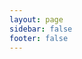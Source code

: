 ```yaml
---
layout: page
sidebar: false
footer: false
---
```

<script setup>
import {
  VPTeamPage,
  VPTeamPageTitle,
  VPTeamMembers,
  VPTeamPageSection
} from 'vitepress/theme'

const authors = [
  {
    avatar: 'https://www.github.com/???.png',
    name: 'Chiri',
    title: 'Creator of 3dmigoto',
    links: [
      // { icon: 'github', link: 'https://github.com/Chiri' }
    ]
  },
  {
    avatar: 'https://github.com/bo3b.png',
    name: 'bo3b',
    title: 'Main mantainer of 3dmigoto',
    links: [
      { icon: 'github', link: 'https://github.com/bo3b' }
    ]
  },
  {
    avatar: 'https://github.com/DarkStarSword.png',
    name: 'DarkStarSword',
    title: 'Main mantainer of 3dmigoto',
    links: [
      { icon: 'github', link: 'https://github.com/DarkStarSword' }
    ]
  },
]
const devs = [
  {
    avatar: 'https://www.github.com/SilentNightSound.png',
    name: 'SilentNightSound',
    title: 'Author of GIMI',
    links: [
      { icon: 'github', link: 'https://github.com/silentnightsound' },
      { icon: 'gamebanana', link: 'https://gamebanana.com/members/2176153'},
    ]
  },
  {
    avatar: 'https://www.github.com/SinsofSeven.png',
    name: 'SinsofSeven',
    title: 'Author of TexFx',
    links: [
      { icon: 'github', link: 'https://github.com/sinsofseven' },
      { icon: 'gamebanana', link: 'https://gamebanana.com/members/2823441'},
    ]
  },
  {
    avatar: 'https://www.github.com/Petrascyll.png',
    name: 'Scyll',
    title: 'Author of GUI Collect',
    links: [
      { icon: 'github', link: 'https://github.com/petrascyll' },
      { icon: 'gamebanana', link: 'https://gamebanana.com/members/2644630'},
    ]
  },
  {
    avatar: 'https://www.github.com/Seris0.png',
    name: 'Gustav0',
    title: 'Author of XXMI advanced tooling',
    links: [
      { icon: 'github', link: 'https://github.com/Seris0' },
      { icon: 'gamebanana', link: 'https://gamebanana.com/members/2890460'},
    ]
  },
  {
    avatar: 'https://www.github.com/SpectrumQT.png',
    name: 'SpectrumQT',
    title: 'Author of WWMI tooling and XXMI Launcher',
    links: [
      { icon: 'github', link: 'https://github.com/SpectrumQT' },
      { icon: 'gamebanana', link: 'https://gamebanana.com/members/2837527'},
    ]
  },
  {
    avatar: 'https://www.github.com/caverabbit.png',
    name: 'Caverabbit',
    title: 'Author of RabbitFX',
    links: [
      { icon: 'github', link: 'https://github.com/caverabbit'},
      { icon: 'gamebanana', link: 'https://gamebanana.com/members/2987570'},
    ]
  },
  {
    avatar: 'https://www.github.com/leotorrez.png',
    name: 'leotorrez',
    title: 'Author of LeoTools',
    links: [
      { icon: 'github', link: 'https://github.com/leotorrez' },
      { icon: 'x', link: 'https://bsky.app/profile/leomods.bsky.social' },
      { icon: 'gamebanana', link: 'https://gamebanana.com/members/2419201'},
    ]
  },
]
const writers = [
  {
    avatar: 'https://www.github.com/cybertron.png',
    name: 'Cybertron',
    title: 'Author of the first porting mod in video format',
    links: [
      // { icon: 'github', link: 'https://github.com/caverabbit'},
      { icon: 'x', link: 'https://x.com/cybertron231'},
      { icon: 'gamebanana', link: 'https://gamebanana.com/members/1994459'},
    ]
  },
  {
  avatar: 'https://www.github.com/rayvich.png',
  name: 'Rayvich',
  title: 'Russian Translator',
  links: [
    // { icon: 'github', link: 'https://github.com/rayvich'},
    { icon: 'gamebanana', link: 'https://gamebanana.com/members/2370640'},
  ]
  },
]
</script>
<VPTeamPage>
  <VPTeamPageTitle>
    <template #title>
      Acknowledgements
    </template>
  </VPTeamPageTitle>
  <VPTeamPageSection>
    <template #title>3dmigoto Author's</template>
    <template #lead>
      The development of 3dmigoto made modding possible without the help of these people we wouldn't be here.
    </template>
    <template #members>
      <VPTeamMembers :members="authors" />
    </template>
  </VPTeamPageSection>
  <VPTeamPageSection>
    <template #title>Tool devs</template>
    <template #lead>Their work keeps the XXMI games with constant updates and fixes.</template>
    <template #members>
      <VPTeamMembers size="small" :members="devs" />
    </template>
  </VPTeamPageSection>
  <VPTeamPageSection>
    <template #title>Tutorial writers</template>
    <template #lead>Wonderful contributors that granted their knowledge to be added to this repository</template>
    <template #members>
      <VPTeamMembers size="small" :members="writers" />
    </template>
  </VPTeamPageSection>
</VPTeamPage>

